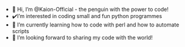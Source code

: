 - 👋 Hi, I’m @Kaion-Official - the penguin with the power to code!
- ✔️I’m interested in coding small and fun python programmes 
- 👀 I’m currently learning how to code with perl and how to automate scripts
- 💞️ I’m looking forward to sharing my code with the world!

